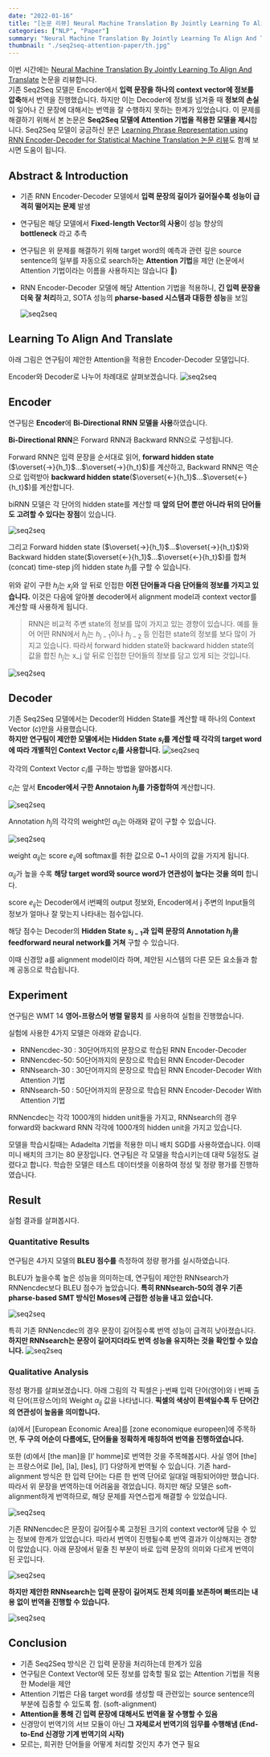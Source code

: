 ```yaml
---
date: "2022-01-16"
title: "[논문 리뷰] Neural Machine Translation By Jointly Learning To Align And Translate"
categories: ["NLP", "Paper"]
summary: "Neural Machine Translation By Jointly Learning To Align And Translate 논문을 리뷰합니다."
thumbnail: "./seq2seq-attention-paper/th.jpg"
---
```


이번 시간에는 [Neural Machine Translation By Jointly Learning To Align And Translate](https://arxiv.org/abs/1409.0473) 논문을 리뷰합니다.  
기존 Seq2Seq 모델은 Encoder에서 **입력 문장을 하나의 context vector에 정보를 압축**해서 번역을 진행했습니다. 하지만 이는 Decoder에 정보를 넘겨줄 때 **정보의 손실**이 일어나 긴 문장에 대해서는 번역을 잘 수행하지 못하는 한계가 있었습니다. 이 문제를 해결하기 위해서 본 논문은 **Seq2Seq 모델에 Attention 기법을 적용한 모델을 제시**합니다. Seq2Seq 모델이 궁금하신 분은 [Learning Phrase Representation using RNN Encoder-Decoder for Statistical Machine Translation 논문 리뷰](https://facerain.club/seq2seq-paper/)도 함께 보시면 도움이 됩니다.

## Abstract & Introduction

- 기존 RNN Encoder-Decoder 모델에서 **입력 문장의 길이가 길어질수록 성능이 급격히 떨어지는 문제** 발생
- 연구팀은 해당 모델에서 **Fixed-length Vector의 사용**이 성능 향상의 **bottleneck** 라고 추측
- 연구팀은 위 문제를 해결하기 위해 target word의 예측과 관련 깊은 source sentence의 일부를 자동으로 search하는 **Attention 기법**을 제안 (논문에서 Attention 기법이라는 이름을 사용하지는 않습니다 🙂)
- RNN Encoder-Decoder 모델에 해당 Attention 기법을 적용하니, **긴 입력 문장을 더욱 잘 처리**하고, SOTA 성능의 **pharse-based 시스템과 대등한 성능**을 보임

  ![seq2seq](./seq2seq-attention-paper/1.png "RNN Encoder-Decoder(Seq2Seq) 모델")

## Learning To Align And Translate

아래 그림은 연구팀이 제안한 Attention을 적용한 Encoder-Decoder 모델입니다.

Encoder와 Decoder로 나누어 차례대로 살펴보겠습니다.
![seq2seq](./seq2seq-attention-paper/2.png "RNN Encoder-Decoder With Attention")

## Encoder

연구팀은 **Encoder**에 **Bi-Directional RNN 모델을 사용**하였습니다.

**Bi-Directional RNN**은 Forward RNN과 Backward RNN으로 구성됩니다.

Forward RNN은 입력 문장을 순서대로 읽어, **forward hidden state** ($\overset{→}{h_1}$...$\overset{→}{h_t}$)를 계산하고, Backward RNN은 역순으로 입력받아 **backward hidden state**($\overset{←}{h_1}$...$\overset{←}{h_t}$)를 계산합니다.

biRNN 모델은 각 단어의 hidden state를 계산할 때 **앞의 단어 뿐만 아니라 뒤의 단어들도 고려할 수 있다는 장점**이 있습니다.

![seq2seq](./seq2seq-attention-paper/3.png "Encoder using BiRNN")

그리고 Forward hidden state ($\overset{→}{h_1}$...$\overset{→}{h_t}$)와 Backward hidden state($\overset{←}{h_1}$...$\overset{←}{h_t}$)를 합쳐(concat) time-step j의 hidden state $h_j$를 구할 수 있습니다.

위와 같이 구한 $h_j$는 $x_j$와 앞 뒤로 인접한 **이전 단어들과 다음 단어들의 정보를 가지고 있습니다.** 이것은 다음에 알아볼 decoder에서 alignment model과 context vector를 계산할 때 사용하게 됩니다.

> RNN은 비교적 주변 state의 정보를 많이 가지고 있는 경향이 있습니다. 예를 들어 어떤 RNN에서 $h_j$는 $h_{j-1}$이나 $h_{j-2}$ 등 인접한 state의 정보를 보다 많이 가지고 있습니다. 따라서 forward hidden state와 backward hidden state의 값을 합친 $h_j$는 x_j 앞 뒤로 인접한 단어들의 정보를 담고 있게 되는 것입니다.

![seq2seq](./seq2seq-attention-paper/4.png "$h_j는 forward hidden state와 backward hidden state의 값을 concat")

## Decoder

기존 Seq2Seq 모델에서는 Decoder의 Hidden State를 계산할 때 하나의 Context Vector ($c$)만을 사용했습니다.  
**하지만 연구팀이 제안한 모델에서는 Hidden State $s_i$를 계산할 때 각각의 target word 에 따라 개별적인 Context Vector $c_i$를 사용합니다.**
![seq2seq](./seq2seq-attention-paper/5.png "$s_i")

각각의 Context Vector $c_i$를 구하는 방법을 알아봅시다.

$c_i$는 앞서 **Encoder에서 구한 Annotaion $h_j$를 가중합하여** 계산합니다.

![seq2seq](./seq2seq-attention-paper/6.png "$c_i")

Annotation $h_j$의 각각의 weight인 $\alpha_{ij}$는 아래와 같이 구할 수 있습니다.

![seq2seq](./seq2seq-attention-paper/7.png "$a_{ij}")

weight $\alpha_{ij}$는 score $e_{ij}$에 softmax를 취한 값으로 0~1 사이의 값을 가지게 됩니다.

$\alpha_{ij}$가 높을 수록 **해당 target word와 source word가 연관성이 높다는 것을 의미** 합니다.

score $e_{ij}$는 Decoder에서 i번째의 output 정보와, Encoder에서 j 주변의 Input들의 정보가 얼마나 잘 맞는지 나타내는 점수입니다.

해당 점수는 Decoder의 **Hidden State $s_{i-1}$과 입력 문장의 Annotation $h_j$을 feedforward neural network를 거쳐** 구할 수 있습니다.

이때 신경망 a를 alignment model이라 하며, 제안된 시스템의 다른 모든 요소들과 함께 공동으로 학습됩니다.

## Experiment

연구팀은 WMT 14 **영어-프랑스어 병렬 말뭉치** 를 사용하여 실험을 진행했습니다.

실험에 사용한 4가지 모델은 아래와 같습니다.

- RNNencdec-30 : 30단어까지의 문장으로 학습된 RNN Encoder-Decoder
- RNNencdec-50: 50단어까지의 문장으로 학습된 RNN Encoder-Decoder
- RNNsearch-30 : 30단어까지의 문장으로 학습된 RNN Encoder-Decoder With Attention 기법
- RNNsearch-50 : 50단어까지의 문장으로 학습된 RNN Encoder-Decoder With Attention 기법

RNNencdec는 각각 1000개의 hidden unit들을 가지고, RNNsearch의 경우 forward와 backward RNN 각각에 1000개의 hidden unit을 가지고 있습니다.

모델을 학습시킬때는 Adadelta 기법을 적용한 미니 배치 SGD를 사용하였습니다. 이때 미니 배치의 크기는 80 문장입니다. 연구팀은 각 모델을 학습시키는데 대략 5일정도 걸렸다고 합니다.
학습한 모델은 테스트 데이터셋을 이용하여 정성 및 정량 평가를 진행하였습니다.

## Result

실험 결과를 살펴봅시다.

### Quantitative Results

연구팀은 4가지 모델의 **BLEU 점수를** 측정하여 정량 평가를 실시하였습니다.

BLEU가 높을수록 높은 성능을 의미하는데, 연구팀이 제안한 RNNsearch가 RNNencdec보다 BLEU 점수가 높았습니다. **특히 RNNsearch-50의 경우 기존 pharse-based SMT 방식인 Moses에 근접한 성능을 내고 있습니다.**

![seq2seq](./seq2seq-attention-paper/8.png "각 모델의 BLEU Score")

특히 기존 RNNencdec의 경우 문장이 길어질수록 번역 성능이 급격히 낮아졌습니다. **하지만 RNNsearch는 문장이 길어지더라도 번역 성능을 유지하는 것을 확인할 수 있습니다.**
![seq2seq](./seq2seq-attention-paper/9.png "문장 길이별 모델 성능 비교")

### Qualitative Analysis

정성 평가를 살펴보겠습니다. 아래 그림의 각 픽셀은 j-번째 입력 단어(영어)와 i 번째 출력 단어(프랑스어)의 Weight $\alpha_{ij}$ 값을 나타냅니다. **픽셀의 색상이 흰색일수록 두 단어간의 연관성이 높음을 의미합니다.**

(a)에서 [European Economic Area]를 [zone economique europeen]에 주목하면, **두 구의 어순이 다름에도, 단어들을 정확하게 매칭하여 번역을 진행하였습니다.**

또한 (d)에서 [the man]을 [l’ homme]로 번역한 것을 주목해봅시다. 사실 영어 [the]는 프랑스어로 [le], [la], [les], [l’] 다양하게 번역될 수 있습니다. 기존 hard-alignment 방식은 한 입력 단어는 다른 한 번역 단어로 일대일 매핑되어야만 했습니다. 따라서 위 문장을 번역하는데 어려움을 겪었습니다. 하지만 해당 모델은 soft-alignment하게 번역하므로, 해당 문제를 자연스럽게 해결할 수 있었습니다.

![seq2seq](./seq2seq-attention-paper/10.png "Weight 값을 시각화")

기존 RNNencdec은 문장이 길어질수록 고정된 크기의 context vector에 담을 수 있는 정보에 한계가 있었습니다. 따라서 번역이 진행될수록 번역 결과가 이상해지는 경향이 많았습니다. 아래 문장에서 밑줄 친 부분이 바로 입력 문장의 의미와 다르게 번역이 된 곳입니다.

![seq2seq](./seq2seq-attention-paper/11.png "RNN Ecoder-Decoder의 번역 결과")

**하지만 제안한 RNNsearch는 입력 문장이 길어져도 전체 의미를 보존하며 빠뜨리는 내용 없이 번역을 진행할 수 있습니다.**

![seq2seq](./seq2seq-attention-paper/12.png "Encoder-Decoder With Attention의 번역 결과")

## Conclusion

- 기존 Seq2Seq 방식은 긴 입력 문장을 처리하는데 한계가 있음
- 연구팀은 Context Vector에 모든 정보를 압축할 필요 없는 Attention 기법을 적용한 Model을 제안
- Attention 기법은 다음 target word를 생성할 때 관련있는 source sentence의 부분에 집중할 수 있도록 함. (soft-alignment)
- **Attention을 통해 긴 입력 문장에 대해서도 번역을 잘 수행할 수 있음**
- 신경망이 번역기의 서브 모듈이 아닌 **그 자체로서 번역기의 임무를 수행해냄 (End-to-End 신경망 기계 번역기의 시작)**
- 모르는, 희귀한 단어들을 어떻게 처리할 것인지 추가 연구 필요
